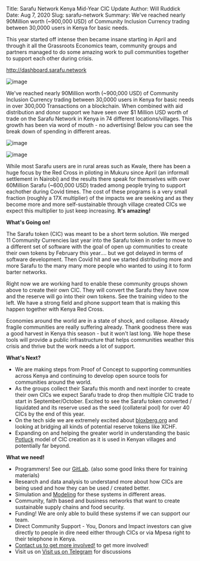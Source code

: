 Title: Sarafu Network Kenya Mid-Year CIC Update
Author: Will Ruddick
Date: Aug 7, 2020
Slug: sarafu-network
Summary: We've reached nearly 90Million worth (~900,000 USD) of Community Inclusion Currency trading between 30,0000 users in Kenya for basic needs.

This year started off intense then became insane starting in April and
through it all the Grassroots Economics team, community groups and
partners managed to do some amazing work to pull communities together to
support each other during crisis.

<http://dashboard.sarafu.network>

![image](images/blog/sarafu-network1.webp)

We've reached nearly 90Million worth (~900,000 USD) of Community
Inclusion Currency trading between 30,0000 users in Kenya for basic
needs in over 300,000 Transactions on a blockchain. When combined with
aid distribution and donor support we have seen over $1 Million USD
worth of trade on the Sarafu Network in Kenya in 74 different
locations/villages. This growth has been via word of mouth - no
advertising! Below you can see the break down of spending in different
areas.

![image](images/blog/sarafu-network31.webp)

![image](images/blog/sarafu-network42.webp)

While most Sarafu users are in rural areas such as Kwale, there has been
a huge focus by the Red Cross in piloting in Mukuru since April (an
informall settlement in Nairobi) and the results there speak for
themselves with over 60Million Sarafu (~600,000 USD) traded among
people trying to support eachother during Covid times. The cost of these
programs is a very small fraction (roughly a 17X multiplier) of the
impacts we are seeking and as they become more and more self-sustainable
through village created CICs we expect this multiplier to just keep
increasing. **It's amazing!**

**What's Going on!**

The Sarafu token (CIC) was meant to be a short term solution. We merged
11 Community Currencies last year into the Sarafu token in order to move
to a different set of software with the goal of open up communities to
create their own tokens by February this year.... but we got delayed in
terms of software development. Then Covid hit and we started
distributing more and more Sarafu to the many many more people who
wanted to using it to form barter networks.

Right now we are working hard to enable these community groups shown
above to create their own CIC. They will convert the Sarafu they have
now and the reserve will go into their own tokens. See the training
video to the left. We have a strong field and phone support team that is
making this happen together with Kenya Red Cross.

Economies around the world are in a state of shock, and collapse.
Already fragile communities are really suffering already. Thank goodness
there was a good harvest in Kenya this season - but it won't last long.
We hope these tools will provide a public infrastructure that helps
communities weather this crisis and thrive but the work needs a lot of
support.

**What's Next?**

- We are making steps from Proof of Concept to supporting communities
  across Kenya and continuing to develop open source tools for
  communities around the world.
- As the groups collect their Sarafu this month and next inorder to
  create their own CICs we expect Sarafu trade to drop then multiple
  CIC trade to start in September/October. Excited to see the Sarafu
  token converted / liquidated and its reserve used as the seed
  (collateral pool) for over 40 CICs by the end of this year.
- On the tech side we are extremely excited about
  [bloxberg.org](http://bloxberg.org) and looking at bridging all
  kinds of potential reserve tokens like
  XCHF.
- Expanding on and helping the greater world in understanding the
  basic
  [Potluck](https://www.grassrootseconomics.org/how-to-host.html)
  model of CIC creation as it is used in Kenyan villages and
  potentially far beyond.

**What we need!**

- Programmers! See our
  [GitLab](https://gitlab.com/grassrootseconomics/cic-docs/-/blob/master/README.md).
  (also some good links there for training materials)
- Research and data analysis to understand more about how CICs are
  being used and how they can be used / created better.
- Simulation and
  [Modeling](https://gitlab.com/grassrootseconomics/cic-modeling) for
  these systems in different areas.
- Community, faith based and business networks that want to create
  sustainable supply chains and food security.
- Funding! We are only able to build these systems if we can support
  our team.
- Direct Community Support - You, Donors and Impact investors can give
  directly to people in dire need either through CICs or via Mpesa
  right to their telephone in Kenya.
- [Contact us to get more involved!](https://www.grassrootseconomics.org/pages/contact-us.html) to
  get more involved!
- Visit us on [Visit us on Telegram](https://t.me/CICBlockchain) for
  discussions
